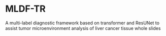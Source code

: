 # MLDF-TR
A multi-label diagnostic framework based on transformer and ResUNet to assist tumor microenvironment analysis of liver cancer tissue whole slides
